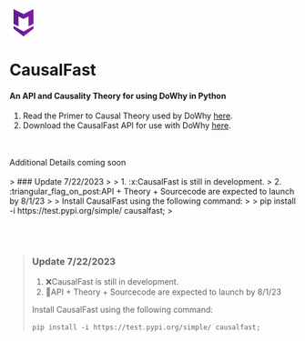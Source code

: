 ![alt text](https://github.com/adam-p/markdown-here/raw/master/src/common/images/icon48.png "Logo Title Text 1")
# CausalFast
#### An API and Causality Theory for using DoWhy in Python

1.   Read the Primer to Causal Theory used by DoWhy [here](https://github.com/TejuOye/CausalFast/blob/main/CausalTheory.md).
2.   Download the CausalFast API for use with DoWhy [here](https://test.pypi.org/project/causalfast/).

<br>
<br>Additional Details coming soon<br><br>
>  ### Update 7/22/2023
> 
> 1.   :x:CausalFast is still in development.
> 2.   :triangular_flag_on_post:API + Theory + Sourcecode are expected to launch by 8/1/23
> 
> Install CausalFast using the following command:
> 
>     pip install -i https://test.pypi.org/simple/ causalfast;
>
<br>




<br><br>
>  ### Update 7/22/2023
> 
> 1.   :x:CausalFast is still in development.
> 2.   :triangular_flag_on_post:API + Theory + Sourcecode are expected to launch by 8/1/23
> 
> Install CausalFast using the following command:
> 
>     pip install -i https://test.pypi.org/simple/ causalfast;
>
<br>
